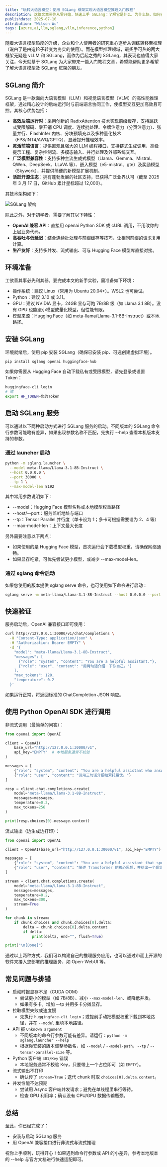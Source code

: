 ```yaml
---
title: "玩转大语言模型：使用 SGLang 框架实现大语言模型推理入门教程"
description: 这篇文章带你从零开始，快速上手 SGLang：了解它是什么、为什么快、如何安装与启动、如何用 OpenAI 兼容接口调用，并通过一个完整的 Demo（含流式输出与并发调用）一步步跑通。文章面向刚接触 SGLang 的同学，几分钟内即可看到本地模型在线响应。
publishdate: 2025-07-10
attribution: "Wilson Wu"
tags: [azure,ai,llm,sglang,vllm,inference,python]
---
```


随着大语言模型热度的升级，企业和个人使用者的研究重心逐步从训练转移至推理（说白了是由造轮子转变为务实的使用）。而在模型推理领域，最炙手可热的两大框架无疑是 vLLM 和 SGLang，而作为后起之秀的 SGLang，其表现也值得大家关注，今天就基于 SGLang 为大家带来一篇入门教程文章，希望能帮助更多希望了解大语言模型及 SGLang 框架的朋友。

## SGLang 简介

SGLang 是一款面向大语言模型（LLM）和视觉语言模型（VLM）的高性能推理框架，通过精心设计的后端运行时与前端语言协同工作，使模型交互更加高效且可控。其核心优势包括：

- **高效后端运行时**：采用创新的 RadixAttention 技术实现前缀缓存，支持跳跃式受限解码、零开销 CPU 调度、连续批处理、令牌注意力（分页注意力）、张量并行、FlashInfer 内核、分块预填充以及多种量化技术（FP8/INT4/AWQ/GPTQ），显著提升推理效率。
- **灵活前端语言**：提供直观且强大的 LLM 编程接口，支持链式生成调用、高级提示工程、复杂控制流、多模态输入、并行处理及外部系统交互。
- **广泛模型兼容性**：支持多种主流生成式模型（Llama、Gemma、Mistral、QWen、DeepSeek、LLaVA 等）、嵌入模型（e5-mistral、gte）及奖励模型（Skywork），并提供简便的新模型扩展机制。
- **活跃开源生态**：拥有蓬勃发展的社区支持，已获得广泛业界认可（截至 2025 年 3 月 17 日，GitHub 累计星标超过 12,000）。

其技术架构如下：

![SGLang 架构](1-sglang-architecture.png)

除此之外，对于初学者，需要了解其以下特性：

- **OpenAI 兼容 API**：直接用 openai Python SDK 或 cURL 调用，不用改你的上层业务代码。
- **高吞吐与低延迟**：结合连续批处理与前缀缓存等技巧，让相同前缀的请求复用计算。
- **生产友好**：支持多并发、流式输出、可与 Hugging Face 模型库直接对接。

## 环境准备

工欲善其事必先利其器，要完成本文的新手实验，需准备如下环境：

- 操作系统：建议 Linux（常用为 Ubuntu 20.04+）。WSL2 也可尝试。
- Python：建议 3.10 或 3.11。
- GPU：建议 NVIDIA 显卡，24GB 显存可跑 7B/8B 级（如 Llama 3.1 8B）。没有 GPU 也能跑小模型或量化模型，但性能有限。
- 模型来源：Hugging Face（如 meta-llama/Llama-3.1-8B-Instruct）或本地路径。

## 安装 SGLang

环境就绪后，使用 pip 安装 SGLang（确保已安装 pip、可选创建虚拟环境）。

```python
pip install sglang openai huggingface-hub
```

如果你需要从 Hugging Face 自动下载私有或受限模型，请先登录或设置 Token：

```bash
huggingface-cli login
# 或
export HF_TOKEN=您的Token
```

## 启动 SGLang 服务

可以通过以下两种启动方式进行 SGLang 服务的启动。不同版本的 SGLang 命令行参数可能略有差异，如果出现参数名称不匹配，先执行 --help 查看本机版本支持的参数。

### 通过 launcher 启动

```bash
python -m sglang.launcher \
  --model meta-llama/Llama-3.1-8B-Instruct \
  --host 0.0.0.0 \
  --port 30000 \
  --tp 1 \
  --max-model-len 8192
```

其中常用参数说明如下：

- --model：Hugging Face 模型名称或本地模型权重路径
- --host/--port：服务监听地址与端口
- --tp：Tensor Parallel 并行度（单卡设为 1；多卡可根据需要设为 2、4 等）
- --max-model-len：上下文最大长度

另外需要注意以下两点：

- 如果使用的是 Hugging Face 模型，首次运行会下载模型权重，请确保网络通畅。
- 如果显存吃紧，可优先尝试更小模型，或减少 --max-model-len。

### 通过 sglang 命令启动

如果您使用的版本提供 sglang serve 命令，也可使用如下命令进行启动：

```bash
sglang serve -m meta-llama/Llama-3.1-8B-Instruct --host 0.0.0.0 --port 30000
```

## 快速验证

服务启动后，OpenAI 兼容接口即可使用：

```bash
curl http://127.0.0.1:30000/v1/chat/completions \
  -H "Content-Type: application/json" \
  -H "Authorization: Bearer EMPTY" \
  -d '{
    "model": "meta-llama/Llama-3.1-8B-Instruct",
    "messages": [
      {"role": "system", "content": "You are a helpful assistant."},
      {"role": "user", "content": "用两句话介绍一下你自己。"}
    ],
    "max_tokens": 128,
    "temperature": 0.2
  }'
```

如果运行正常，将返回标准的 ChatCompletion JSON 响应。

## 使用 Python OpenAI SDK 进行调用

非流式调用（最简单的问答）：

```python
from openai import OpenAI

client = OpenAI(
    base_url="http://127.0.0.1:30000/v1",
    api_key="EMPTY"  # 本地服务通常不校验
)

messages = [
    {"role": "system", "content": "You are a helpful assistant who answers in Chinese."},
    {"role": "user", "content": "请用三句话介绍帕累托最优。"}
]

resp = client.chat.completions.create(
    model="meta-llama/Llama-3.1-8B-Instruct",
    messages=messages,
    temperature=0.2,
    max_tokens=256
)

print(resp.choices[0].message.content)
```

流式输出（边生成边打印）：

```python
from openai import OpenAI

client = OpenAI(base_url="http://127.0.0.1:30000/v1", api_key="EMPTY")

messages = [
    {"role": "system", "content": "You are a helpful assistant that speaks Chinese."},
    {"role": "user", "content": "简述 Transformer 的核心思想，并给出一个现实类比。"}
]

stream = client.chat.completions.create(
    model="meta-llama/Llama-3.1-8B-Instruct",
    messages=messages,
    temperature=0.2,
    max_tokens=300,
    stream=True
)

for chunk in stream:
    if chunk.choices and chunk.choices[0].delta:
        delta = chunk.choices[0].delta.content
        if delta:
            print(delta, end="", flush=True)

print("\n[Done]")
```

通过以上两种方式，我们可以构建自己的推理服务应用，也可以通过市面上开源的软件来接入您部署的推理服务，如 Open-WebUI 等。

## 常见问题与排错

- 启动时报显存不足（CUDA OOM）
  - 尝试更小的模型（如 7B/8B）、减小 `--max-model-len`、或降低并发。
  - 如果有多卡，增加 --tp 并用多卡分摊显存。
- 拉取模型失败或速度慢
  - 先执行 `huggingface-cli login`；或提前手动把模型权重下载到本地路径，并在 `--model` 里填本地路径。
- API 报 `Unknown argument`
  - 不同版本的命令行参数可能有差异。请运行：`python -m sglang.launcher --help`
  - 根据你安装的版本调整参数名，如 `--model` / `--model-path`、`--tp` / `--tensor-parallel-size` 等。
- Python 客户端 `401/Key` 错误
  - 本地服务通常不校验 Key，只要带上一个占位即可（如 `EMPTY`）。
- 流式输出不打印
  - 确认传了 `stream=True`；迭代 chunk 时取 `choices[0].delta.content`。
- 并发性能不达预期
  - 尝试用 Async 客户端并发请求；避免在单线程里串行等待。
  - 检查 GPU 利用率；确认没有 CPU/GPU 数据传输瓶颈。

## 总结

至此，你已经完成了：

- 安装与启动 SGLang 服务
- 用 OpenAI 兼容接口进行非流式与流式推理

祝你上手顺利，玩得开心！如果遇到命令行参数或 API 的小差异，参考本地版本的 --help 与官方文档进行快速适配即可。
